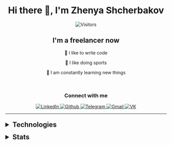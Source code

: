 <div style="width: 100%; text-align: center">
    <h1>Hi there 👋, I'm Zhenya Shcherbakov</h1>
    <img src="https://komarev.com/ghpvc/?username=IIPEKOLICT" alt="Visitors">
    <br>
    <h2>I'm a freelancer now</h2>
    <p>💪 I like to write code</p>
    <p>🎉 I like doing sports</p>
    <p>🥅 I am constantly learning new things</p>
    <br>
    <h3>Connect with me</h3>
    <a href="https://www.linkedin.com/in/iipekolict/">
        <img src="https://img.shields.io/badge/LinkedIn-0077B5?style=for-the-badge&logo=linkedin&logoColor=white" alt="LinkedIn">
    </a>
    <a href="https://github.com/IIPEKOLICT">
        <img src="https://img.shields.io/badge/GitHub-100000?style=for-the-badge&logo=github&logoColor=white" alt="Github">
    </a>
    <a href="https://t.me/IIPEKOLICT">
        <img src="https://img.shields.io/badge/Telegram-2CA5E0?style=for-the-badge&logo=telegram&logoColor=white" alt="Telegram">
    </a>
    <a href="mailto:iipekolict@gmail.co">
        <img src="https://img.shields.io/badge/Gmail-D14836?style=for-the-badge&logo=gmail&logoColor=white" alt="Gmail">
    </a>
    <a href="https://vk.com/iipek0lict">
        <img src="https://img.shields.io/badge/вконтакте-%232E87FB.svg?&style=for-the-badge&logo=vk&logoColor=white" alt="VK">
    </a>
    <hr>
</div>

<details style="padding: .5em 0">
    <summary style="font-size: 1.5em; font-weight: bold; outline: none; cursor: pointer">Technologies</summary>
    <h4>Languages</h4>
    <img src="https://img.shields.io/badge/HTML5-E34F26?style=for-the-badge&logo=html5&logoColor=white" alt="HTML">
    <img src="https://img.shields.io/badge/CSS3-1572B6?style=for-the-badge&logo=css3&logoColor=white" alt="CSS">
    <img src="https://img.shields.io/badge/Sass-CC6699?style=for-the-badge&logo=sass&logoColor=white" alt="Sass">
    <img src="https://img.shields.io/badge/Stylus-333333?style=for-the-badge&logo=stylus&logoColor=white" alt="Stylus">
    <img src="https://img.shields.io/badge/Pug-E3C29B?style=for-the-badge&logo=pug&logoColor=black" alt="Pug">
    <img src="https://img.shields.io/badge/JavaScript-323330?style=for-the-badge&logo=javascript&logoColor=F7DF1E" alt="JavaScript">
    <img src="https://img.shields.io/badge/json-5E5C5C?style=for-the-badge&logo=json&logoColor=white" alt="JSON">
    <img src="https://img.shields.io/badge/TypeScript-007ACC?style=for-the-badge&logo=typescript&logoColor=white" alt="TypeScript">
    <img src="https://img.shields.io/badge/Python-3776AB?style=for-the-badge&logo=python&logoColor=white" alt="Python">
    <img src="https://img.shields.io/badge/Java-ED8B00?style=for-the-badge&logo=java&logoColor=white" alt="Java">
    <img src="https://img.shields.io/badge/Kotlin-0095D5?&style=for-the-badge&logo=kotlin&logoColor=white" alt="Kotlin">
    <h4>Databases</h4>
    <img src="https://img.shields.io/badge/MongoDB-white?style=for-the-badge&logo=mongodb&logoColor=4EA94B" alt="MongoDB">
    <h4>Libraries</h4>
    <img src="https://img.shields.io/badge/jQuery-0769AD?style=for-the-badge&logo=jquery&logoColor=white" alt="JQuery">
    <img src="https://img.shields.io/badge/-materialize--css-ff69b4?style=for-the-badge&logo=materialize--css&logoColor=white" alt="Materialize.css">
    <img src="https://img.shields.io/badge/Material--UI-0081CB?style=for-the-badge&logo=material-ui&logoColor=white" alt="MaterialUI">
    <h4>Frameworks</h4>
    <img src="https://img.shields.io/badge/React-20232A?style=for-the-badge&logo=react&logoColor=61DAFB" alt="React">
    <img src="https://img.shields.io/badge/Angular-DD0031?style=for-the-badge&logo=angular&logoColor=white" alt="Angular">
    <img src="https://img.shields.io/badge/Express.js-000000?style=for-the-badge&logo=express&logoColor=white" alt="Express">
    <img src="https://img.shields.io/badge/next.js-000000?style=for-the-badge&logo=nextdotjs&logoColor=white" alt="Next">
    <img src="https://img.shields.io/badge/Nest-ffffff?style=for-the-badge&logo=nestjs&logoColor=ff0000" alt="Nest">
    <img src="https://img.shields.io/badge/gradle-02303A?style=for-the-badge&logo=gradle&logoColor=white" alt="Gradle">
    <h4>Platforms</h4>
    <img src="https://img.shields.io/badge/Node.js-339933?style=for-the-badge&logo=nodedotjs&logoColor=white" alt="NodeJS">
    <img src="https://img.shields.io/badge/Android-3DDC84?style=for-the-badge&logo=android&logoColor=white" alt="Android">
    <h4>Tools</h4>
    <img src="https://img.shields.io/badge/Git-F05032?style=for-the-badge&logo=git&logoColor=white" alt="Git">
    <img src="https://img.shields.io/badge/npm-CB3837?style=for-the-badge&logo=npm&logoColor=white" alt="npm">
    <img src="https://img.shields.io/badge/eslint-3A33D1?style=for-the-badge&logo=eslint&logoColor=white" alt="ESLint">
    <img src="https://img.shields.io/badge/Webpack-8DD6F9?style=for-the-badge&logo=Webpack&logoColor=white" alt="Webpack">
    <img src="https://img.shields.io/badge/JWT-000000?style=for-the-badge&logo=JSON%20web%20tokens&logoColor=white" alt="JWT">
    <img src="https://img.shields.io/badge/Babel-F9DC3E?style=for-the-badge&logo=babel&logoColor=white" alt="Babel">
    <img src="https://img.shields.io/badge/prettier-1A2C34?style=for-the-badge&logo=prettier&logoColor=F7BA3E" alt="Prettier">
    <h4>Deploy services</h4>
    <img src="https://img.shields.io/badge/Netlify-00C7B7?style=for-the-badge&logo=netlify&logoColor=white" alt="Netlify">
    <img src="https://img.shields.io/badge/Heroku-430098?style=for-the-badge&logo=heroku&logoColor=white" alt="Heroku">
    <img src="https://img.shields.io/badge/Vercel-000000?style=for-the-badge&logo=vercel&logoColor=white" alt="Vercel">
    <h4>Software</h4>
    <img src="https://img.shields.io/badge/PyCharm-000000.svg?&style=for-the-badge&logo=PyCharm&logoColor=white" alt="PyCharm">
    <img src="https://img.shields.io/badge/WebStorm-000000?style=for-the-badge&logo=WebStorm&logoColor=white" alt="WebStorm">
</details>

<details style="padding: .5em 0">
    <summary style="padding-bottom: 1em; font-size: 1.5em; font-weight: bold; outline: none; cursor: pointer">Stats</summary>
    <a href="https://github.com/anuraghazra/github-readme-stats">
        <img src="https://github-readme-stats.vercel.app/api/top-langs/?username=IIPEKOLICT&theme=dark&langs_count=10&layout=compact" alt="Lang stats">
        <br>
        <img src="https://github-readme-stats.vercel.app/api?username=IIPEKOLICT&theme=dark" alt="Github stats">
        <br>
        <img src="https://github-readme-stats.vercel.app/api/wakatime?username=Shcherbakov&theme=dark&layout=compact" alt="Wakatime stats">
    </a>
</details>

[comment]: <> (old version:)

[comment]: <> (### Hi there 👋, I'm Zhenya Shcherbakov)

[comment]: <> (![]&#40;https://komarev.com/ghpvc/?username=IIPEKOLICT&#41;)

[comment]: <> (## I'm a freelancer now)

[comment]: <> (- 💪 I like to write code)

[comment]: <> (- 🎉 I like doing sports)

[comment]: <> (- 🥅 I am constantly learning new things)

[comment]: <> (### Connect with me:)

[comment]: <> ([![LinkedIn]&#40;https://img.shields.io/badge/LinkedIn-0077B5?style=for-the-badge&logo=linkedin&logoColor=white&#41;]&#40;https://www.linkedin.com/in/iipekolict/&#41;)

[comment]: <> ([![Github]&#40;https://img.shields.io/badge/GitHub-100000?style=for-the-badge&logo=github&logoColor=white&#41;]&#40;https://github.com/IIPEKOLICT&#41;)

[comment]: <> ([![Telegram]&#40;https://img.shields.io/badge/Telegram-2CA5E0?style=for-the-badge&logo=telegram&logoColor=white&#41;]&#40;https://t.me/IIPEKOLICT&#41;)

[comment]: <> ([![Gmail]&#40;https://img.shields.io/badge/Gmail-D14836?style=for-the-badge&logo=gmail&logoColor=white&#41;]&#40;mailto:iipekolict@gmail.com&#41;)

[comment]: <> ([![VK]&#40;https://img.shields.io/badge/вконтакте-%232E87FB.svg?&style=for-the-badge&logo=vk&logoColor=white&#41;]&#40;https://vk.com/iipek0lict&#41;)

[comment]: <> (### Languages:)

[comment]: <> (![HTML]&#40;https://img.shields.io/badge/HTML5-E34F26?style=for-the-badge&logo=html5&logoColor=white&#41;)

[comment]: <> (![CSS]&#40;https://img.shields.io/badge/CSS3-1572B6?style=for-the-badge&logo=css3&logoColor=white&#41;)

[comment]: <> (![Sass]&#40;https://img.shields.io/badge/Sass-CC6699?style=for-the-badge&logo=sass&logoColor=white&#41;)

[comment]: <> (![Stylus]&#40;https://img.shields.io/badge/Stylus-333333?style=for-the-badge&logo=stylus&logoColor=white&#41;)

[comment]: <> (![Pug]&#40;https://img.shields.io/badge/Pug-E3C29B?style=for-the-badge&logo=pug&logoColor=black&#41;)

[comment]: <> (![JavaScript]&#40;https://img.shields.io/badge/JavaScript-323330?style=for-the-badge&logo=javascript&logoColor=F7DF1E&#41;)

[comment]: <> (![JSON]&#40;https://img.shields.io/badge/json-5E5C5C?style=for-the-badge&logo=json&logoColor=white&#41;)

[comment]: <> (![TypeScript]&#40;https://img.shields.io/badge/TypeScript-007ACC?style=for-the-badge&logo=typescript&logoColor=white&#41;)

[comment]: <> (![Python]&#40;https://img.shields.io/badge/Python-3776AB?style=for-the-badge&logo=python&logoColor=white&#41;)

[comment]: <> (![Java]&#40;https://img.shields.io/badge/Java-ED8B00?style=for-the-badge&logo=java&logoColor=white&#41;)

[comment]: <> (![Kotlin]&#40;https://img.shields.io/badge/Kotlin-0095D5?&style=for-the-badge&logo=kotlin&logoColor=white&#41;)

[comment]: <> (### Databases:)

[comment]: <> (![MongoDB]&#40;https://img.shields.io/badge/MongoDB-white?style=for-the-badge&logo=mongodb&logoColor=4EA94B&#41;)

[comment]: <> (### Libraries:)

[comment]: <> (![JQuery]&#40;https://img.shields.io/badge/jQuery-0769AD?style=for-the-badge&logo=jquery&logoColor=white&#41;)

[comment]: <> (![MaterialUI]&#40;https://img.shields.io/badge/Material--UI-0081CB?style=for-the-badge&logo=material-ui&logoColor=white&#41;)

[comment]: <> (### Frameworks:)

[comment]: <> (![ExpressJS]&#40;https://img.shields.io/badge/Express.js-000000?style=for-the-badge&logo=express&logoColor=white&#41;)

[comment]: <> (![ReactJS]&#40;https://img.shields.io/badge/React-20232A?style=for-the-badge&logo=react&logoColor=61DAFB&#41;)

[comment]: <> (![Gradle]&#40;https://img.shields.io/badge/gradle-02303A?style=for-the-badge&logo=gradle&logoColor=white&#41;)

[comment]: <> (### Platforms:)

[comment]: <> (![NodeJS]&#40;https://img.shields.io/badge/Node.js-339933?style=for-the-badge&logo=nodedotjs&logoColor=white&#41;)

[comment]: <> (![Android]&#40;https://img.shields.io/badge/Android-3DDC84?style=for-the-badge&logo=android&logoColor=white&#41;)

[comment]: <> (### Tools:)

[comment]: <> (![Git]&#40;https://img.shields.io/badge/Git-F05032?style=for-the-badge&logo=git&logoColor=white&#41;)

[comment]: <> (![npm]&#40;https://img.shields.io/badge/npm-CB3837?style=for-the-badge&logo=npm&logoColor=white&#41;)

[comment]: <> (![ESLint]&#40;https://img.shields.io/badge/eslint-3A33D1?style=for-the-badge&logo=eslint&logoColor=white&#41;)

[comment]: <> (![Webpack]&#40;https://img.shields.io/badge/Webpack-8DD6F9?style=for-the-badge&logo=Webpack&logoColor=white&#41;)

[comment]: <> (![JWT]&#40;https://img.shields.io/badge/JWT-000000?style=for-the-badge&logo=JSON%20web%20tokens&logoColor=white&#41;)

[comment]: <> (![Netlify]&#40;https://img.shields.io/badge/Netlify-00C7B7?style=for-the-badge&logo=netlify&logoColor=white&#41;)

[comment]: <> (![Heroku]&#40;https://img.shields.io/badge/Heroku-430098?style=for-the-badge&logo=heroku&logoColor=white&#41;)

[comment]: <> (### Software:)

[comment]: <> (![PyCharm]&#40;https://img.shields.io/badge/PyCharm-000000.svg?&style=for-the-badge&logo=PyCharm&logoColor=white&#41;)

[comment]: <> (![WebStorm]&#40;https://img.shields.io/badge/WebStorm-000000?style=for-the-badge&logo=WebStorm&logoColor=white&#41;)

[comment]: <> (## Stats)

[comment]: <> ([![Lang stats]&#40;https://github-readme-stats.vercel.app/api/top-langs/?username=IIPEKOLICT&theme=dark&langs_count=10&layout=compact&#41;]&#40;https://github.com/anuraghazra/github-readme-stats&#41;)

[comment]: <> ([![GitHub stats]&#40;https://github-readme-stats.vercel.app/api?username=IIPEKOLICT&theme=dark&#41;]&#40;https://github.com/anuraghazra/github-readme-stats&#41;)

[comment]: <> ([![Wakatime stats]&#40;https://github-readme-stats.vercel.app/api/wakatime?username=@Shcherbakov&theme=dark&layout=compact&#41;]&#40;https://github.com/anuraghazra/github-readme-stats&#41;)
